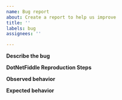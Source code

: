 ```yaml
---
name: Bug report
about: Create a report to help us improve
title: ''
labels: bug
assignees: ''

---
```


**Describe the bug**

<!-- Describe what the bug is. -->

**DotNetFiddle Reproduction Steps**

<!-- Add DotNetFiddle reproduction steps here. To see how, see the example in this other repo: https://github.com/ColmBhandal/CsharpExtras/wiki/Using-DotNetFiddle-to-Report-a-Bug -->

**Observed behavior**

<!-- Describe what was observed i.e. what actually happened. -->

**Expected behavior**

<!-- Describe what you expected to happen. -->
